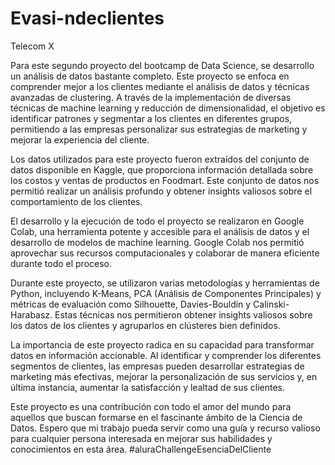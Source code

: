 # Evasi-ndeclientes
Telecom X

Para este segundo proyecto del bootcamp de Data Science, se desarrollo un análisis de datos bastante completo. Este proyecto se enfoca en comprender mejor a los clientes mediante el análisis de datos y técnicas avanzadas de clustering. A través de la implementación de diversas técnicas de machine learning y reducción de dimensionalidad, el objetivo es identificar patrones y segmentar a los clientes en diferentes grupos, permitiendo a las empresas personalizar sus estrategias de marketing y mejorar la experiencia del cliente.

Los datos utilizados para este proyecto fueron extraídos del conjunto de datos disponible en Kaggle, que proporciona información detallada sobre los costos y ventas de productos en Foodmart. Este conjunto de datos nos permitió realizar un análisis profundo y obtener insights valiosos sobre el comportamiento de los clientes.

El desarrollo y la ejecución de todo el proyecto se realizaron en Google Colab, una herramienta potente y accesible para el análisis de datos y el desarrollo de modelos de machine learning. Google Colab nos permitió aprovechar sus recursos computacionales y colaborar de manera eficiente durante todo el proceso.

Durante este proyecto, se utilizaron varias metodologías y herramientas de Python, incluyendo K-Means, PCA (Análisis de Componentes Principales) y métricas de evaluación como Silhouette, Davies-Bouldin y Calinski-Harabasz. Estas técnicas nos permitieron obtener insights valiosos sobre los datos de los clientes y agruparlos en clústeres bien definidos.

La importancia de este proyecto radica en su capacidad para transformar datos en información accionable. Al identificar y comprender los diferentes segmentos de clientes, las empresas pueden desarrollar estrategias de marketing más efectivas, mejorar la personalización de sus servicios y, en última instancia, aumentar la satisfacción y lealtad de sus clientes.

Este proyecto es una contribución con todo el amor del mundo para aquellos que buscan formarse en el fascinante ámbito de la Ciencia de Datos. Espero que mi trabajo pueda servir como una guía y recurso valioso para cualquier persona interesada en mejorar sus habilidades y conocimientos en esta área. #aluraChallengeEsenciaDelCliente
